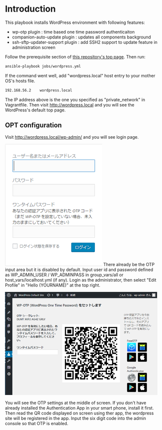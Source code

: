 # Introduction

This playbook installs WordPress environment with following features:

  - wp-otp plugin : time based one time password authenticaiton
  - companion-auto-update plugin : updates all components background
  - ssh-sftp-updater-support plugin : add SSH2 support to update feature in administration screen


Follow the prerequisite section of [this repository's top page](https://github.com/hotta/ansible-centos8). Then run:

```bash
ansible-playbook jobs/wordpress.yml
```

If the command went well, add "wordpress.local" host entry to your mother OS's hosts file.

```bash
192.168.56.2    wordpress.local
```

The IP address above is the one you specified as "private_network" in Vagrantfile. Then visit http://wordpress.local and you will see the WordPress's default top page.

## OPT configuration

Visit http://wordpress.local/wp-admin/ and you will see login page.

![Screenshot](https://github.com/hotta/images/blob/master/wp-login.png?raw=true) 
There already be the OTP input area but it is disabled by default. Input user id and password defined as WP_ADMIN_USER / WP_ADMINPASS in group_vars/all or host_vars/localhost.yml (if any). Login as the administrator, then select "Edit Profile" in "Hello (YOURNAME)" at the top right.

![Screenshot](https://github.com/hotta/images/blob/master/wp-otp-set.PNG?raw=true)

You will see the OTP settings at the middle of screen. If you don't have already installed the Authentication App in your smart phone, install it first. Then read the QR code displayed on screen using ther app, the wordpress site will be registered in the app. Input the six digit code into the admin console so that OTP is enabled.

